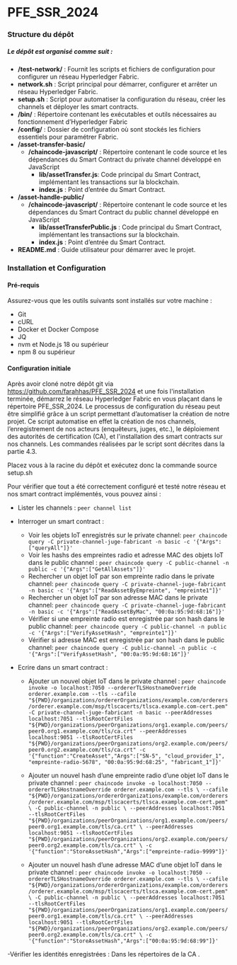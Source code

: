# PFE_SSR_2024

### Structure du dépôt

##### Le dépôt est organisé comme suit :     

- **/test-network/** : Fournit les scripts et fichiers de configuration pour configurer un réseau Hyperledger Fabric.
- **network.sh** : Script principal pour démarrer, configurer et arrêter un réseau Hyperledger Fabric. 
- **setup.sh** : Script pour automatiser la configuration du réseau, créer les channels et déployer les smart contracts.
- **/bin/** : Répertoire contenant les exécutables et outils nécessaires au fonctionnement d’Hyperledger Fabric
- **/config/** : Dossier de configuration où sont stockés les fichiers essentiels pour paramétrer Fabric.
- **/asset-transfer-basic/**
  - **/chaincode-javascript/** : Répertoire contenant le code source et les dépendances du Smart Contract du private channel développé en JavaScript
    - **lib/assetTransfer.js**: Code principal du Smart Contract, implémentant les transactions sur la blockchain.
    - **index.js** : Point d’entrée du Smart Contract.
- **/asset-handle-public/**
  - **/chaincode-javascript/** : Répertoire contenant le code source et les dépendances du Smart Contract du public channel développé en JavaScript
    - **lib/assetTransferPublic.js** : Code principal du Smart Contract, implémentant les transactions sur la blockchain.
    - **index.js** : Point d’entrée du Smart Contract.
- **README.md** : Guide utilisateur pour démarrer avec le projet.


### Installation et Configuration

#### Pré-requis
Assurez-vous que les outils suivants sont installés sur votre machine :
- Git
- cURL 
- Docker et Docker Compose
- JQ
- nvm et Node.js 18 ou supérieur
- npm 8 ou supérieur

#### Configuration initiale 

Après avoir cloné notre dépôt git via https://github.com/farahhas/PFE_SSR_2024 et une fois l'installation terminée, démarrez le réseau Hyperledger Fabric en vous plaçant dans le répertoire PFE_SSR_2024. Le processus de configuration du réseau peut être simplifié grâce à un script permettant d’automatiser la création de notre projet. Ce script automatise en effet  la création de nos channels, l’enregistrement de nos acteurs (enquêteurs, juges, etc.), le déploiement des autorités de certification (CA), et l'installation des smart contracts sur nos channels. Les commandes réalisées par le script sont décrites dans la partie 4.3. 

Placez vous à la racine du dépôt et exécutez donc la commande  source setup.sh 

Pour vérifier que tout a été correctement configuré et testé notre réseau et nos smart contract implémentés, vous pouvez ainsi :
- Lister les channels :  `peer channel list`
- Interroger un smart contract : 
  - Voir les objets IoT enregistrés sur le private channel: `peer chaincode query -C private-channel-juge-fabricant -n basic -c '{"Args":["queryAll"]}'`
  - Voir les hashs des empreintes radio et adresse MAC des objets IoT dans le public channel : `peer chaincode query -C public-channel -n public -c '{"Args":["GetAllAssets"]}'`
  - Rechercher un objet IoT par son empreinte radio dans le private channel: `peer chaincode query -C private-channel-juge-fabricant -n basic -c '{"Args":["ReadAssetByEmpreinte", "empreinte1"]}'`
  - Rechercher un objet IoT par son adresse MAC dans le private channel: `peer chaincode query -C private-channel-juge-fabricant -n basic -c '{"Args":["ReadAssetByMac", "00:0a:95:9d:68:16"]}'`
  - Vérifier si une empreinte radio est enregistrée par son hash dans le public channel: `peer chaincode query -C public-channel -n public -c '{"Args":["VerifyAssetHash", "empreinte1"]}'`
  - Vérifier si adresse MAC est enregistrée par son hash dans le public channel: `peer chaincode query -C public-channel -n public -c '{"Args":["VerifyAssetHash", "00:0a:95:9d:68:16"]}'`
- Ecrire dans un smart contract : 

  - Ajouter un nouvel objet IoT dans le private channel : `peer chaincode invoke -o localhost:7050 --ordererTLSHostnameOverride orderer.example.com --tls --cafile "${PWD}/organizations/ordererOrganizations/example.com/orderers/orderer.example.com/msp/tlscacerts/tlsca.example.com-cert.pem" -C private-channel-juge-fabricant -n basic --peerAddresses localhost:7051 --tlsRootCertFiles "${PWD}/organizations/peerOrganizations/org1.example.com/peers/peer0.org1.example.com/tls/ca.crt" --peerAddresses localhost:9051 --tlsRootCertFiles "${PWD}/organizations/peerOrganizations/org2.example.com/peers/peer0.org2.example.com/tls/ca.crt" -c '{"function":"CreateAsset","Args":["SN-5", "cloud_provider_1", "empreinte-radio-5678", "00:0a:95:9d:68:25", "fabricant_1"]}'`

  - Ajouter un nouvel hash d’une empreinte radio d’une objet IoT dans le private channel : `peer chaincode invoke -o localhost:7050 --ordererTLSHostnameOverride orderer.example.com --tls \ --cafile "${PWD}/organizations/ordererOrganizations/example.com/orderers/orderer.example.com/msp/tlscacerts/tlsca.example.com-cert.pem" \ -C public-channel -n public \ --peerAddresses localhost:7051 --tlsRootCertFiles "${PWD}/organizations/peerOrganizations/org1.example.com/peers/peer0.org1.example.com/tls/ca.crt" \ --peerAddresses localhost:9051 --tlsRootCertFiles "${PWD}/organizations/peerOrganizations/org2.example.com/peers/peer0.org2.example.com/tls/ca.crt" \ -c '{"function":"StoreAssetHash","Args":["empreinte-radio-9999"]}'`

  - Ajouter un nouvel hash d’une adresse MAC d’une objet IoT dans le private channel : `peer chaincode invoke -o localhost:7050 --ordererTLSHostnameOverride orderer.example.com --tls \ --cafile "${PWD}/organizations/ordererOrganizations/example.com/orderers/orderer.example.com/msp/tlscacerts/tlsca.example.com-cert.pem" \ -C public-channel -n public \ --peerAddresses localhost:7051 --tlsRootCertFiles "${PWD}/organizations/peerOrganizations/org1.example.com/peers/peer0.org1.example.com/tls/ca.crt" \ --peerAddresses localhost:9051 --tlsRootCertFiles "${PWD}/organizations/peerOrganizations/org2.example.com/peers/peer0.org2.example.com/tls/ca.crt" \ -c '{"function":"StoreAssetHash","Args":["00:0a:95:9d:68:99"]}'`

-Vérifier les identités enregistrées : Dans les répertoires de la CA . 
